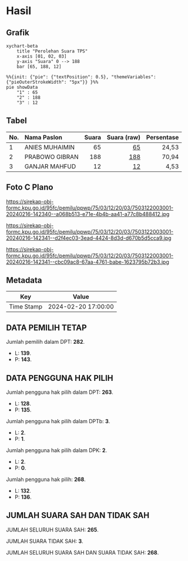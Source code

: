 # Hasil

## Grafik

```mermaid
xychart-beta
    title "Perolehan Suara TPS"
    x-axis [01, 02, 03]
    y-axis "Suara" 0 --> 188
    bar [65, 188, 12]
```

```mermaid
%%{init: {"pie": {"textPosition": 0.5}, "themeVariables": {"pieOuterStrokeWidth": "5px"}} }%%
pie showData
    "1" : 65
    "2" : 188
    "3" : 12
```

## Tabel

| No. | Nama Paslon    | Suara | Suara (raw) | Persentase |
|:--- |:-------------- | -----:| -----------:| ----------:|
| 1   | ANIES MUHAIMIN | 65    | [65][p-1]   | 24,53      |
| 2   | PRABOWO GIBRAN | 188   | [188][p-2]  | 70,94      |
| 3   | GANJAR MAHFUD  | 12    | [12][p-3]   | 4,53       |


[p-1]: https://github.com/gigit-pemilu/pemilu-2024-75-gorontalo/blob/main/pilpres/hitung-suara/sub/75-gorontalo/sub/03-bone-bolango/sub/12-suwawa-selatan/sub/2003-molintogupo/sub/001-tps/sub/paslon-1.txt
[p-2]: https://github.com/gigit-pemilu/pemilu-2024-75-gorontalo/blob/main/pilpres/hitung-suara/sub/75-gorontalo/sub/03-bone-bolango/sub/12-suwawa-selatan/sub/2003-molintogupo/sub/001-tps/sub/paslon-2.txt
[p-3]: https://github.com/gigit-pemilu/pemilu-2024-75-gorontalo/blob/main/pilpres/hitung-suara/sub/75-gorontalo/sub/03-bone-bolango/sub/12-suwawa-selatan/sub/2003-molintogupo/sub/001-tps/sub/paslon-3.txt

## Foto C Plano

https://sirekap-obj-formc.kpu.go.id/95fc/pemilu/ppwp/75/03/12/20/03/7503122003001-20240216-142340--a068b513-e71e-4b4b-aa41-a77c8b488412.jpg

https://sirekap-obj-formc.kpu.go.id/95fc/pemilu/ppwp/75/03/12/20/03/7503122003001-20240216-142341--d2f4ec03-3ead-4424-8d3d-d670b5d5cca9.jpg

https://sirekap-obj-formc.kpu.go.id/95fc/pemilu/ppwp/75/03/12/20/03/7503122003001-20240216-142341--cbc09ac8-67aa-4761-babe-1623795b72b3.jpg


## Metadata

| Key        | Value               |
| ---------- | ------------------- |
| Time Stamp | 2024-02-20 17:00:00 |


## DATA PEMILIH TETAP

Jumlah pemilih dalam DPT: **282**.
 * L: **139**.
 * P: **143**.

## DATA PENGGUNA HAK PILIH

Jumlah pengguna hak pilih dalam DPT: **263**.
 * L: **128**.
 * P: **135**.

Jumlah pengguna hak pilih dalam DPTb: **3**.
 * L: **2**.
 * P: **1**.

Jumlah pengguna hak pilih dalam DPK: **2**.
 * L: **2**.
 * P: **0**.

Jumlah pengguna hak pilih: **268**.
 * L: **132**.
 * P: **136**.

## JUMLAH SUARA SAH DAN TIDAK SAH

JUMLAH SELURUH SUARA SAH: **265**.

JUMLAH SUARA TIDAK SAH: **3**.

JUMLAH SELURUH SUARA SAH DAN SUARA TIDAK SAH: **268**.



